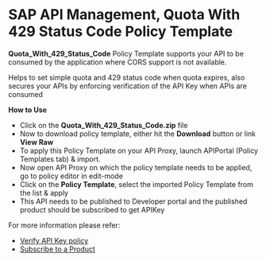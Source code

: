 # SAP API Management, Quota With 429 Status Code Policy Template 

**Quota_With_429_Status_Code** Policy Template supports your API to be consumed by the application where CORS support is not available.

Helps to set simple quota and 429 status code when quota expires, also secures your APIs by enforcing verification of the API Key when APIs are consumed


**How to Use**

* Click on the **Quota_With_429_Status_Code.zip** file
* Now to download policy template, either hit the **Download** button or link **View Raw**
* To apply this Policy Template on your API Proxy, launch APIPortal (Policy Templates tab) & import.
* Now open API Proxy on which the policy template needs to be applied, go to policy editor in edit-mode
* Click on the **Policy Template**, select the imported Policy Template from the list & apply
* This API needs to be published to Developer portal and the published product should be subscribed to get APIKey

For more information please refer:
* [Verify API Key policy](https://help.sap.com/viewer/66d066d903c2473f81ec33acfe2ccdb4/Cloud/en-US/4d15a0427494452dbb42a319e9bb420f.html)
* [Subscribe to a Product](https://help.sap.com/viewer/66d066d903c2473f81ec33acfe2ccdb4/Cloud/en-US/2e586e1110c54b02967a2272b4a10451.html)

